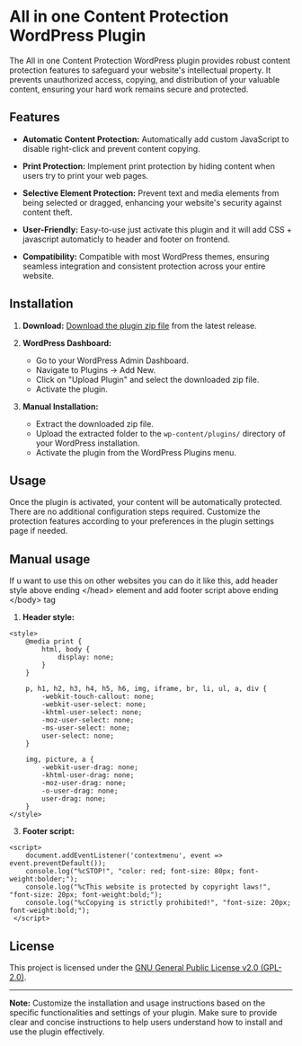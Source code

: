 # All in one Content Protection WordPress Plugin

The All in one Content Protection WordPress plugin provides robust content protection features to safeguard your website's intellectual property. It prevents unauthorized access, copying, and distribution of your valuable content, ensuring your hard work remains secure and protected.

## Features

- **Automatic Content Protection:** Automatically add custom JavaScript to disable right-click and prevent content copying.
  
- **Print Protection:** Implement print protection by hiding content when users try to print your web pages.

- **Selective Element Protection:** Prevent text and media elements from being selected or dragged, enhancing your website's security against content theft.

- **User-Friendly:** Easy-to-use just activate this plugin and it will add CSS + javascript automaticly to header and footer on frontend.

- **Compatibility:** Compatible with most WordPress themes, ensuring seamless integration and consistent protection across your entire website.

## Installation

1. **Download:** [Download the plugin zip file](https://github.com/Finland93/AllInOneContentProtection/releases/tag/WordPressPlugin) from the latest release.

2. **WordPress Dashboard:**
    - Go to your WordPress Admin Dashboard.
    - Navigate to Plugins -> Add New.
    - Click on "Upload Plugin" and select the downloaded zip file.
    - Activate the plugin.

3. **Manual Installation:**
    - Extract the downloaded zip file.
    - Upload the extracted folder to the `wp-content/plugins/` directory of your WordPress installation.
    - Activate the plugin from the WordPress Plugins menu.

## Usage

Once the plugin is activated, your content will be automatically protected. There are no additional configuration steps required. Customize the protection features according to your preferences in the plugin settings page if needed.

## Manual usage

If u want to use this on other websites you can do it like this, add header style above ending &lt;/head&gt; element and add footer script above ending &lt;/body&gt; tag

1. **Header style:**
```
<style>
    @media print {
        html, body {
            display: none; 
        }
    }

    p, h1, h2, h3, h4, h5, h6, img, iframe, br, li, ul, a, div {
        -webkit-touch-callout: none;
        -webkit-user-select: none;
        -khtml-user-select: none;
        -moz-user-select: none;
        -ms-user-select: none;
        user-select: none;
    }

    img, picture, a {
        -webkit-user-drag: none;
        -khtml-user-drag: none;
        -moz-user-drag: none;
        -o-user-drag: none;
        user-drag: none;
    }
</style>
```
3. **Footer script:**
```
<script>
    document.addEventListener('contextmenu', event => event.preventDefault());
    console.log("%cSTOP!", "color: red; font-size: 80px; font-weight:bolder;");
    console.log("%cThis website is protected by copyright laws!", "font-size: 20px; font-weight:bold;");
    console.log("%cCopying is strictly prohibited!", "font-size: 20px; font-weight:bold;");
 </script>
```
## License

This project is licensed under the [GNU General Public License v2.0 (GPL-2.0)](LICENSE).

---

**Note:** Customize the installation and usage instructions based on the specific functionalities and settings of your plugin. Make sure to provide clear and concise instructions to help users understand how to install and use the plugin effectively.
